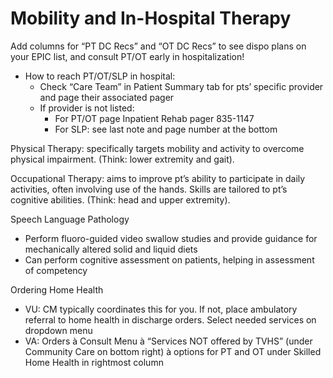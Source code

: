 # Mobility and In-Hospital Therapy

Add columns for “PT DC Recs” and “OT DC Recs” to see dispo plans on your
EPIC list, and consult PT/OT early in hospitalization!

-   How to reach PT/OT/SLP in hospital:
    -   Check “Care Team” in Patient Summary tab for pts’ specific
        provider and page their associated pager
    -   If provider is not listed:
        -   For PT/OT page Inpatient Rehab pager 835-1147
        -   For SLP: see last note and page number at the bottom

Physical Therapy: specifically targets mobility and activity to overcome
physical impairment. (Think: lower extremity and gait).

Occupational Therapy: aims to improve pt’s ability to participate in
daily activities, often involving use of the hands. Skills are tailored
to pt’s cognitive abilities. (Think: head and upper extremity).

Speech Language Pathology

-   Perform fluoro-guided video swallow studies and provide guidance for
    mechanically altered solid and liquid diets
-   Can perform cognitive assessment on patients, helping in assessment
    of competency

Ordering Home Health

-   VU: CM typically coordinates this for you. If not, place ambulatory
    referral to home health in discharge orders. Select needed services
    on dropdown menu
-   VA: Orders
    à
    Consult Menu
    à
    “Services NOT offered by TVHS” (under Community Care on bottom
    right)
    à
    options for PT and OT under Skilled Home Health in rightmost column
